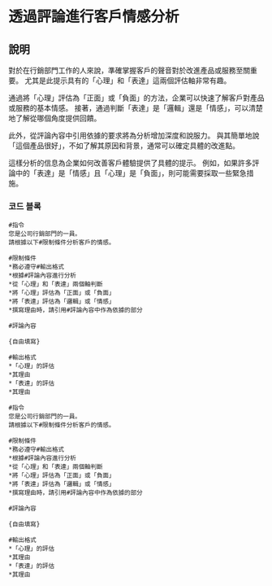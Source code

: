# 透過評論進行客戶情感分析

## 說明
對於在行銷部門工作的人來說，準確掌握客戶的聲音對於改進產品或服務至關重要。 尤其是此提示具有的「心理」和「表達」這兩個評估軸非常有趣。

通過將「心理」評估為「正面」或「負面」的方法，企業可以快速了解客戶對產品或服務的基本情感。 接著，通過判斷「表達」是「邏輯」還是「情感」，可以清楚地了解從哪個角度提供回饋。

此外，從評論內容中引用依據的要求將為分析增加深度和說服力。 與其簡單地說「這個產品很好」，不如了解其原因和背景，通常可以確定具體的改進點。

這樣分析的信息為企業如何改善客戶體驗提供了具體的提示。 例如，如果許多評論中的「表達」是「情感」且「心理」是「負面」，則可能需要採取一些緊急措施。

### 코드 블록

```plaintext
#指令
您是公司行銷部門的一員。
請根據以下#限制條件分析客戶的情感。

#限制條件
*務必遵守#輸出格式
*根據#評論內容進行分析
*從「心理」和「表達」兩個軸判斷
*將「心理」評估為「正面」或「負面」
*將「表達」評估為「邏輯」或「情感」
*撰寫理由時，請引用#評論內容中作為依據的部分

#評論內容

{自由填寫}

#輸出格式
*「心理」的評估
*其理由
*「表達」的評估
*其理由
```

```plaintext
#指令
您是公司行銷部門的一員。
請根據以下#限制條件分析客戶的情感。

#限制條件
*務必遵守#輸出格式
*根據#評論內容進行分析
*從「心理」和「表達」兩個軸判斷
*將「心理」評估為「正面」或「負面」
*將「表達」評估為「邏輯」或「情感」
*撰寫理由時，請引用#評論內容中作為依據的部分

#評論內容

{自由填寫}

#輸出格式
*「心理」的評估
*其理由
*「表達」的評估
*其理由
```
